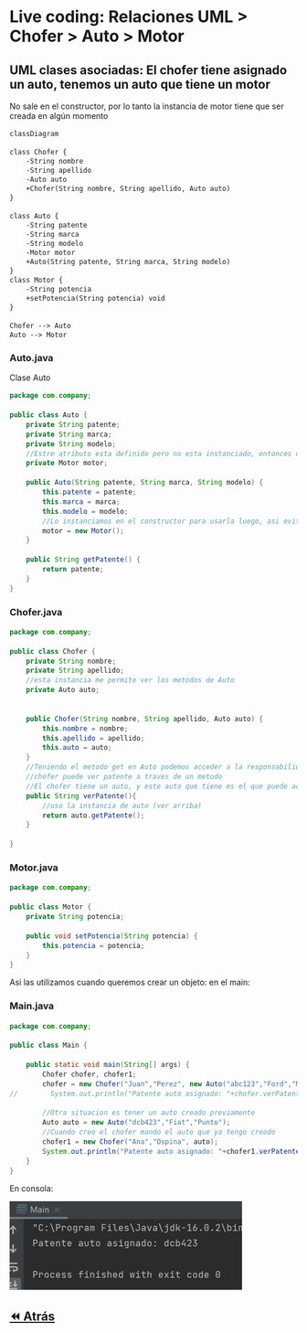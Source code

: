 <link rel="stylesheet" type="text/css" media="all" href="../styles.css" />

# Live coding: Relaciones UML > Chofer > Auto > Motor

## UML clases asociadas: El chofer tiene asignado un auto, tenemos un auto que tiene un motor

No sale en el constructor, por lo tanto la instancia de motor tiene que ser creada en algún momento

```mermaid
classDiagram

class Chofer {
    -String nombre
    -String apellido
    -Auto auto
    +Chofer(String nombre, String apellido, Auto auto)
}

class Auto {
    -String patente
    -String marca
    -String modelo
    -Motor motor
    +Auto(String patente, String marca, String modelo)
}
class Motor {
    -String potencia
    +setPotencia(String potencia) void
}

Chofer --> Auto
Auto --> Motor
```
### Auto.java

Clase Auto
```java
package com.company;

public class Auto {
    private String patente;
    private String marca;
    private String modelo;
    //Estre atributo esta definido pero no esta instanciado, entonces cuando necesite utilizarlo me dara error de null pointer
    private Motor motor;

    public Auto(String patente, String marca, String modelo) {
        this.patente = patente;
        this.marca = marca;
        this.modelo = modelo;
        //Lo instanciamos en el constructor para usarla luego, asi evito el null pointer
        motor = new Motor();
    }

    public String getPatente() {
        return patente;
    }
}

```
### Chofer.java

```java
package com.company;

public class Chofer {
    private String nombre;
    private String apellido;
    //esta instancia me permite ver los metodos de Auto
    private Auto auto;


    public Chofer(String nombre, String apellido, Auto auto) {
        this.nombre = nombre;
        this.apellido = apellido;
        this.auto = auto;
    }
    //Teniendo el metodo get en Auto podemos acceder a la responsabilidad de Auto
    //chofer puede ver patente a traves de un metodo
    //El chofer tiene un auto, y este auto que tiene es el que puede acceder a los metodos correspondientes del auto, se mantiene la responsabilidad en el auto.
    public String verPatente(){
        //uso la instancia de auto (ver arriba)
        return auto.getPatente();
    }

}
```
### Motor.java

```java
package com.company;

public class Motor {
    private String potencia;

    public void setPotencia(String potencia) {
        this.potencia = potencia;
    }
}
```

Asi las utilizamos cuando queremos crear un objeto: en el main:

### Main.java

```java
package com.company;

public class Main {

    public static void main(String[] args) {
        Chofer chofer, chofer1;
        chofer = new Chofer("Juan","Perez", new Auto("abc123","Ford","Mondeo"));
//        System.out.println("Patente auto asignado: "+chofer.verPatente());

        //Otra situacion es tener un auto creado previamente
        Auto auto = new Auto("dcb423","Fiat","Punto");
        //Cuando creo el chofer mando el auto que ya tengo creado
        chofer1 = new Chofer("Ana","Ospina", auto);
        System.out.println("Patente auto asignado: "+chofer1.verPatente());
    }
}

```

En consola:

![img](../img/lc7b.png)


## [⏪ Atrás](../README.md)